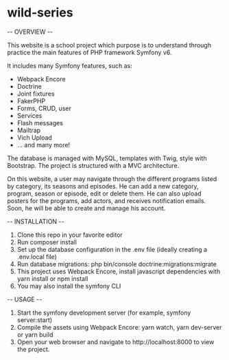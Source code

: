 # wild-series

-- OVERVIEW --

This website is a school project which purpose is to understand through practice the main features of PHP framework Symfony v6.

It includes many Symfony features, such as:
- Webpack Encore
- Doctrine
- Joint fixtures
- FakerPHP
- Forms, CRUD, user
- Services
- Flash messages
- Mailtrap
- Vich Upload
- ... and many more!

The database is managed with MySQL, templates with Twig, style with Bootstrap. The project is structured with a MVC architecture.

On this website, a user may navigate through the different programs listed by category, its seasons and episodes. He can add a new category, program, season or episode, edit or delete them. He can also upload posters for the programs, add actors, and receives notification emails. Soon, he will be able to create and manage his account.

-- INSTALLATION --

1. Clone this repo in your favorite editor
2. Run composer install
3. Set up the database configuration in the .env file (ideally creating a .env.local file)
4. Run database migrations: php bin/console doctrine:migrations:migrate
5. This project uses Webpack Encore, install javascript dependencies with yarn install or npm install
6. You may also install the symfony CLI

-- USAGE --

1. Start the symfony development server (for example, symfony server:start)
2. Compile the assets using Webpack Encore: yarn watch, yarn dev-server or yarn build
3. Open your web browser and navigate to http://localhost:8000 to view the project.
